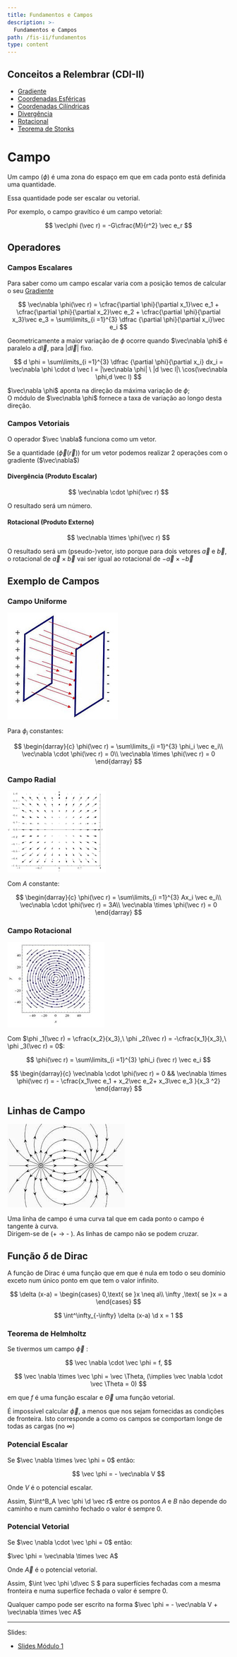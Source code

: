 ```yaml
---
title: Fundamentos e Campos
description: >-
  Fundamentos e Campos
path: /fis-ii/fundamentos
type: content
---
```


## Conceitos a Relembrar (CDI-II)

- [Gradiente](/cdi-ii/diferenciabilidade#gradiente-de-uma-função)
- [Coordenadas Esféricas](/cdi-ii/integracao-mudanca-var#coordenadas-esféricas)
- [Coordenadas Cilíndricas](/cdi-ii/integracao-mudanca-var#coordenadas-cilíndricas)
- [Divergência](/cdi-ii/fluxo-teorema-divergencia#divergência-de-um-campo-vetorial)
- [Rotacional](/cdi-ii/rotacional-teorema-stokes#rotacional)
- [Teorema de Stonks](/cdi-ii/rotacional-teorema-stokes#teorema-de-stokes)

# Campo

Um campo ($\phi$) é uma zona do espaço em que em cada ponto está definida uma quantidade.

Essa quantidade pode ser escalar ou vetorial.

Por exemplo, o campo gravítico é um campo vetorial:

$$
\vec\phi (\vec r) = -G\cfrac{M}{r^2} \vec e_r
$$

## Operadores

### Campos Escalares

Para saber como um campo escalar varia com a posição temos de calcular o seu [Gradiente](/cdi-ii/diferenciabilidade#gradiente-de-uma-função)

$$
\vec\nabla \phi(\vec r) = \cfrac{\partial \phi}{\partial x_1}\vec e_1 + \cfrac{\partial \phi}{\partial x_2}\vec e_2 + \cfrac{\partial \phi}{\partial x_3}\vec e_3 = \sum\limits_{i =1}^{3} \dfrac {\partial \phi}{\partial x_i}\vec e_i
$$

Geometricamente a maior variação de $\phi$ ocorre quando $\vec\nabla \phi$ é paralelo a $d \vec l$, para $|d\vec l|$ fixo.

$$
d \phi = \sum\limits_{i =1}^{3} \dfrac {\partial \phi}{\partial x_i} dx_i
= \vec\nabla \phi \cdot d \vec l
= |\vec\nabla \phi| \ |d \vec l|\ \cos(\vec\nabla \phi,d \vec l)
$$

$\vec\nabla \phi$ aponta na direção da máxima variação de $\phi$;\
O módulo de $\vec\nabla \phi$ fornece a taxa de variação ao longo
desta direção.

### Campos Vetoriais

O operador $\vec \nabla$ funciona como um vetor.

Se a quantidade ($\vec\phi(\vec r)$) for um vetor podemos realizar 2 operações com o gradiente ($\vec\nabla$)

#### Divergência (Produto Escalar)

$$
\vec\nabla \cdot \phi(\vec r)
$$

O resultado será um número.

#### Rotacional (Produto Externo)

$$
\vec\nabla \times \phi(\vec r)
$$

O resultado será um (pseudo-)vetor, isto porque para dois vetores $\vec a$ e $\vec b$, o rotacional de $\vec a \times \vec b$ vai ser igual ao rotacional de $- \vec a \times - \vec b$

## Exemplo de Campos

### Campo Uniforme

![Uniforme](./imgs/0002-campo-uniforme.jpg#dark=1)

Para $\phi _i$ constantes:

$$
\begin{darray}{c}
\phi(\vec r) = \sum\limits_{i =1}^{3} \phi_i \vec e_i\\
\vec\nabla \cdot \phi(\vec r) = 0\\
\vec\nabla \times \phi(\vec r) = 0
\end{darray}
$$

### Campo Radial

![Radial](./imgs/0002-campo-radial.png#dark=1)

Com $A$ constante:

$$
\begin{darray}{c}
\phi(\vec r) = \sum\limits_{i =1}^{3} Ax_i \vec e_i\\
\vec\nabla \cdot \phi(\vec r) = 3A\\
\vec\nabla \times \phi(\vec r) = 0
\end{darray}
$$

### Campo Rotacional

![Rotacional](./imgs/0002-campo-rotacional2.png#dark=1)

Com $\phi _1(\vec r) = \cfrac{x_2}{x_3},\ \phi _2(\vec r) = -\cfrac{x_1}{x_3},\ \phi _3(\vec r) = 0$:

$$
\phi(\vec r) = \sum\limits_{i =1}^{3}  \phi_i (\vec r)  \vec e_i
$$

$$
\begin{darray}{c}
\vec\nabla \cdot \phi(\vec r) = 0 &&
\vec\nabla \times \phi(\vec r) = - \cfrac{x_1\vec e_1 + x_2\vec e_2+  x_3\vec e_3 }{x_3 ^2}
\end{darray}
$$

## Linhas de Campo

![Linhas](./imgs/0002-linhas-campo.jpg#dark=1)

Uma linha de campo é uma curva tal que em cada ponto o
campo é tangente à curva.\
 Dirigem-se de (+ $\rightarrow$ - ).
As linhas de campo não se podem cruzar.

## Função $\delta$ de Dirac

A função de Dirac é uma função que em que é nula em todo o seu domínio exceto num único ponto em que tem o valor infinito.

$$
\delta (x-a) =
\begin{cases}
0,\text{ se }x \neq a\\
\infty ,\text{ se }x = a
\end{cases}
$$

$$
\int^\infty_{-\infty} \delta (x-a) \d x = 1
$$

### Teorema de Helmholtz

Se tivermos um campo $\vec \phi$ :

$$
\vec \nabla \cdot \vec \phi = f,
$$

$$
\vec \nabla \times \vec \phi = \vec \Theta, (\implies \vec \nabla \cdot \vec \Theta = 0)
$$

em que $f$ é uma função escalar e $\vec \Theta$ uma função vetorial.

É impossível calcular $\vec \phi$, a menos que nos sejam fornecidas as condições de fronteira.
Isto corresponde a como os campos se comportam longe de todas as cargas (no $\infty$)

### Potencial Escalar

Se $\vec \nabla \times \vec \phi = 0$ então:

$$
\vec \phi = - \vec\nabla V
$$

Onde $V$ é o potencial escalar.

Assim, $\int^B_A \vec \phi \d \vec r$ entre os pontos $A$ e $B$ não depende do caminho e num caminho fechado o valor é sempre 0.

### Potencial Vetorial

Se $\vec \nabla \cdot \vec \phi = 0$ então:

$\vec \phi = \vec\nabla \times \vec A$

Onde $\vec A$ é o potencial vetorial.

Assim, $\int \vec \phi \d\vec S $ para superfícies fechadas com a mesma fronteira e numa superfíce fechada o valor é sempre 0.

Qualquer campo pode ser escrito na forma $\vec \phi = - \vec\nabla V + \vec\nabla \times \vec A$

---

Slides:

- [Slides Módulo 1](https://drive.google.com/file/d/1JJ0hvtzRHPiJwS3mNjP8ffPkbRe7FWDs/view?usp=sharing)
